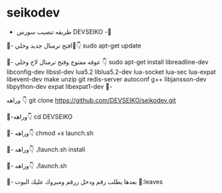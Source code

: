 # seikodev
- طريقه تنصيب سورس DEVSEIKO -:trident:  

:small_red_triangle:- افتح ترمنال جديد وخلي:wrench::point_down:  sudo apt-get update 

:small_red_triangle:- عوفه مفتوح وفتح ترمنال لاخ وخلي :point_down:  sudo apt-get install libreadline-dev libconfig-dev libssl-dev lua5.2 liblua5.2-dev lua-socket lua-sec lua-expat libevent-dev make unzip git redis-server autoconf g++ libjansson-dev libpython-dev expat libexpat1-dev  :small_red_triangle:- 

وراهه :point_down:  git clone https://github.com/DEVSEIKO/seikodev.git  

:small_red_triangle:-وراهه:point_down:  cd DEVSEIKO


:small_red_triangle:- وراهه:point_down:  chmod +x launch.sh 


:small_red_triangle:- وراهه:point_down:  ./launch.sh install  



:small_red_triangle:- وراهه:point_down:  ./launch.sh  



:small_red_triangle:- بعدها يطلب رقم ودخل ررقم ومبروك عليك البوت :revolving_hearts::leaves
